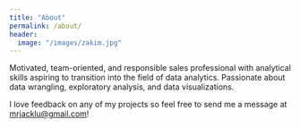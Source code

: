 ```yaml
---
title: "About"
permalink: /about/
header:
  image: "/images/zakim.jpg"
---
```


Motivated, team-oriented, and responsible sales professional with analytical skills aspiring to transition into the field of data analytics. Passionate about data wrangling, exploratory analysis, and data visualizations. 

I love feedback on any of my projects so feel free to send me a message at mrjacklu@gmail.com!


